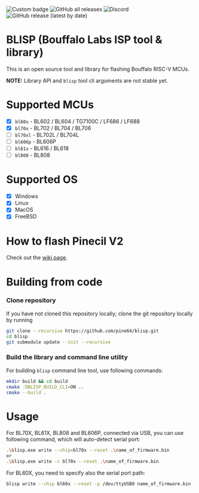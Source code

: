 ![Custom badge](https://img.shields.io/endpoint?style=social&url=https%3A%2F%2Fhits.dwyl.com%2Fpine64%2Fblisp.json)
![GitHub all releases](https://img.shields.io/github/downloads/pine64/blisp/total?logoColor=gray&style=social)
![Discord](https://img.shields.io/discord/463237927984693259?logo=discord&logoColor=gray&style=social)
![GitHub release (latest by date)](https://img.shields.io/github/v/release/pine64/blisp?logoColor=gray&style=social)


# BLISP (Bouffalo Labs ISP tool & library)

This is an open source tool and library for flashing Bouffalo RISC-V MCUs.

**NOTE:** Library API and `blisp` tool cli arguments are not stable yet.

# Supported MCUs

- [x] `bl60x` - BL602 / BL604 / TG7100C / LF686 / LF688
- [x] `bl70x` - BL702 / BL704 / BL706
- [ ] `bl70xl` - BL702L / BL704L
- [ ] `bl606p` - BL606P
- [ ] `bl61x` - BL616 / BL618
- [ ] `bl808` - BL808

# Supported OS
- [x] Windows
- [x] Linux
- [x] MacOS
- [x] FreeBSD

# How to flash Pinecil V2

Check out the [wiki page](https://github.com/pine64/blisp/wiki/Update-Pinecil-V2).

# Building from code

### Clone repository

If you have not cloned this repository locally; clone the git repository locally by running

```bash
git clone --recursive https://github.com/pine64/blisp.git
cd blisp
git submodule update --init --recursive
```

### Build the library and command line utility

For building `blisp` command line tool, use following commands:

```bash
mkdir build && cd build
cmake -DBLISP_BUILD_CLI=ON ..
cmake --build .
```

# Usage

For BL70X, BL61X, BL808 and BL606P, connected via USB, you can use following command, which will auto-detect serial port:

```bash
.\blisp.exe write --chip=bl70x --reset .\name_of_firmware.bin
or
.\blisp.exe write -c bl70x --reset .\name_of_firmware.bin
```

For BL60X, you need to specify also the serial port path:

```bash
blisp write --chip bl60x --reset -p /dev/ttyUSB0 name_of_firmware.bin
```

